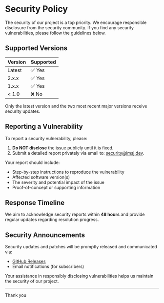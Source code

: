 # Security Policy

The security of our project is a top priority. We encourage responsible disclosure from the security community. If you find any security vulnerabilities, please follow the guidelines below.

## Supported Versions

| Version        | Supported          |
|----------------|--------------------|
| Latest         | ✅ Yes             |
| 2.x.x          | ✅ Yes             |
| 1.x.x          | ✅ Yes             |
| < 1.0          | ❌ No              |

Only the latest version and the two most recent major versions receive security updates.

## Reporting a Vulnerability

To report a security vulnerability, please:

1. **Do NOT disclose** the issue publicly until it is fixed.
2. Submit a detailed report privately via email to: [security@imsj.dev](mailto:security@imsj.dev).

Your report should include:
- Step-by-step instructions to reproduce the vulnerability
- Affected software version(s)
- The severity and potential impact of the issue
- Proof-of-concept or supporting information

## Response Timeline

We aim to acknowledge security reports within **48 hours** and provide regular updates regarding resolution progress.

## Security Announcements

Security updates and patches will be promptly released and communicated via:
- [GitHub Releases](https://github.com/adjscent/http-whois/releases)
- Email notifications (for subscribers)

Your assistance in responsibly disclosing vulnerabilities helps us maintain the security of our project.

---

Thank you


